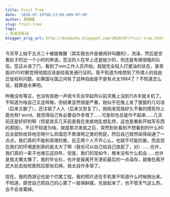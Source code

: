 ```yaml
---
title: Fruit Tree
date: '2010-07-19T08:23:00.000-07:00'
author: 黑糊糊
slug: fruit-tree
tags:
- 总说没有话
blogger_orig_url: http://doudouhu.blogspot.com/2010/07/fruit-tree.html
---
```


今天早上始于五点二十被娘推醒（其实我也许是被闹铃叫醒的），洗澡，然后是空着肚子的近一个小时的奔波。签证的人在早上还是挺少的，但还是有根很粗的队伍。签证从进了门，看到了mm工作人员开始，我就完全陷入打酱油的状态，甚至面对VO时都觉得他就应该是给我发通行证的。我不知道为啥想到了所谓人的自由迁徙权利问题，如果国与国之间有了这种自由是不是有点太1984了？不知道怎么说，就算是水果吧。

昨晚没有等豆，也没有告她一声我今天会早起所以前天晚上没到11点半就关机了。不知道为啥自己又这样做，但结果显然很是严重。她似乎在推上发了狠狠的几句话（后来又删了），还注销了人人（后来又恢复了），刚刚发现我好久不看的摸死你上面也有f word，我觉得自己有必要自作多情了……可是却也总是作不起来……几天前还是好好的啊（但是其实几天前是我在发疯地乱想乱喷，这也是重新开始写东西的原因）。不过不知道为啥，就是那次发疯之后，突然到处看到不想看到的什么80后全部败给异地恋呀什么异国恋不靠谱呀之类的狗屁，然后自己居然闻得闻通了一点点。我们真的不能和真理抗衡，反正两个人不齐心么，也就不可能抗衡，而且现在我们的环境差别真的是太大了啊（我也可以自己给自己放屁了，对）……也许，我们真的一辈子也难忘这四年，但是，我们的现如今，根本没有什么机会……也许是我太懒太懒了，我的毕业衫，也许是我离开天津前最后的一点温存，就像在离开武大前去拍校医院后那张石椅，我太自作多情了。

现在，我的西游记也是个烂尾工程，我的照片还在手机里不知道什么时候倒出来。不知道，感觉自己把自己的心蒙了一层保鲜膜，先放起来了，也不管天气这么热，会不会发霉掉。
